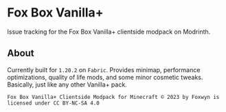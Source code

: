 # Fox Box Vanilla+
Issue tracking for the Fox Box Vanilla+ clientside modpack on Modrinth.

## About
Currently built for `1.20.2` on `Fabric`. Provides minimap, performance optimizations, quality of life mods, and some minor cosmetic tweaks. Basically, just like any other Vanilla+ pack.

`Fox Box Vanilla+ Clientside Modpack for Minecraft © 2023 by Foxwyn is licensed under CC BY-NC-SA 4.0`
